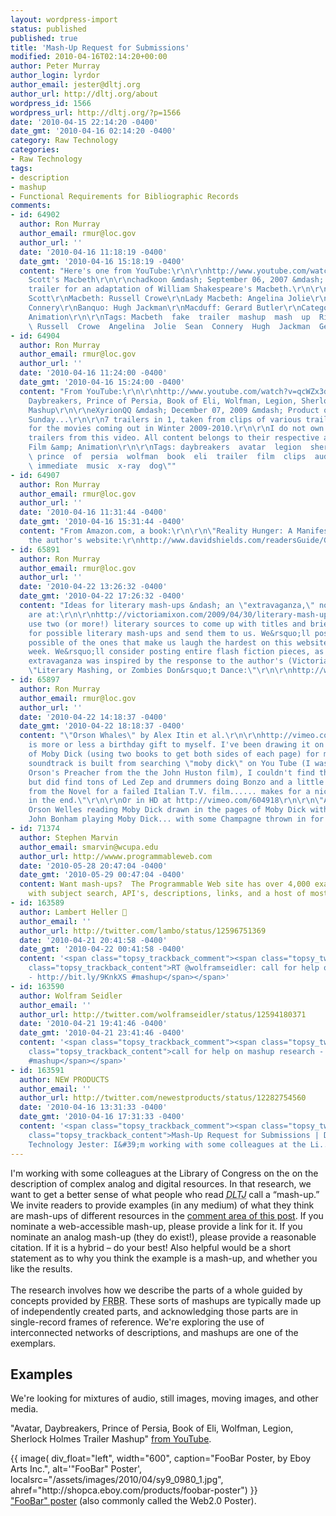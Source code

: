 ```yaml
---
layout: wordpress-import
status: published
published: true
title: 'Mash-Up Request for Submissions'
modified: 2010-04-16T02:14:20+00:00
author: Peter Murray
author_login: lyrdor
author_email: jester@dltj.org
author_url: http://dltj.org/about
wordpress_id: 1566
wordpress_url: http://dltj.org/?p=1566
date: '2010-04-15 22:14:20 -0400'
date_gmt: '2010-04-16 02:14:20 -0400'
category: Raw Technology
categories:
- Raw Technology
tags:
- description
- mashup
- Functional Requirements for Bibliographic Records
comments:
- id: 64902
  author: Ron Murray
  author_email: rmur@loc.gov
  author_url: ''
  date: '2010-04-16 11:18:19 -0400'
  date_gmt: '2010-04-16 15:18:19 -0400'
  content: "Here's one from YouTube:\r\n\r\nhttp://www.youtube.com/watch?v=fGlak-B7Ozw\r\n\r\n\"Ridley
    Scott's Macbeth\r\n\r\nchadkoon &mdash; September 06, 2007 &mdash; This is a fake
    trailer for an adaptation of William Shakespeare's Macbeth.\r\n\r\nDirector: Ridley
    Scott\r\nMacbeth: Russell Crowe\r\nLady Macbeth: Angelina Jolie\r\nDuncan: Sean
    Connery\r\nBanquo: Hugh Jackman\r\nMacduff: Gerard Butler\r\nCategory: Film &amp;
    Animation\r\n\r\nTags: Macbeth  fake  trailer  mashup  mash  up  Ridley  Scott
    \ Russell  Crowe  Angelina  Jolie  Sean  Connery  Hugh  Jackman  Gerard  Butler\""
- id: 64904
  author: Ron Murray
  author_email: rmur@loc.gov
  author_url: ''
  date: '2010-04-16 11:24:00 -0400'
  date_gmt: '2010-04-16 15:24:00 -0400'
  content: "From YouTube:\r\n\r\nhttp://www.youtube.com/watch?v=qcWZx3d_C-E\r\n\r\n\"Avatar,
    Daybreakers, Prince of Persia, Book of Eli, Wolfman, Legion, Sherlock Holmes Trailer
    Mashup\r\n\r\neXyrionQQ &mdash; December 07, 2009 &mdash; Product of a boring
    Sunday...\r\n\r\n7 trailers in 1, taken from clips of various trailers. Promo
    for the movies coming out in Winter 2009-2010.\r\n\r\nI do not own any of the
    trailers from this video. All content belongs to their respective affiliates.\r\n\r\nCategory:
    Film &amp; Animation\r\n\r\nTags: daybreakers  avatar  legion  sherlock  holmes
    \ prince  of  persia  wolfman  book  eli  trailer  film  clips  audiomachine  brand
    \ immediate  music  x-ray  dog\""
- id: 64907
  author: Ron Murray
  author_email: rmur@loc.gov
  author_url: ''
  date: '2010-04-16 11:31:44 -0400'
  date_gmt: '2010-04-16 15:31:44 -0400'
  content: "From Amazon.com, a book:\r\n\r\n\"Reality Hunger: A Manifesto\"\r\n\r\nhttp://www.amazon.com/Reality-Hunger-Manifesto-David-Shields/dp/0307273539/ref=sr_1_1?ie=UTF8&amp;s=books&amp;qid=1271431536&amp;sr=1-1\r\n\r\nFrom
    the author's website:\r\nhttp://www.davidshields.com/readersGuide/GuideRealityHunger.html"
- id: 65891
  author: Ron Murray
  author_email: rmur@loc.gov
  author_url: ''
  date: '2010-04-22 13:26:32 -0400'
  date_gmt: '2010-04-22 17:26:32 -0400'
  content: "Ideas for literary mash-ups &ndash; an \"extravaganza,\" no less &ndash;
    are at:\r\n\r\nhttp://victoriamixon.com/2009/04/30/literary-mash-up-extravaganza-open-invitation/\r\n\r\n\"Please
    use two (or more!) literary sources to come up with titles and brief descriptions
    for possible literary mash-ups and send them to us. We&rsquo;ll post as many as
    possible of the ones that make us laugh the hardest on this website in about a
    week. We&rsquo;ll consider posting entire flash fiction pieces, as well.\"\r\n\r\nThe
    extravaganza was inspired by the response to the author's (Victoria Mixon) post,
    \"Literary Mashing, or Zombies Don&rsquo;t Dance:\"\r\n\r\nhttp://www.alvahsbooks.com/essays/essay-literary-mashing-or-zombies-dont-dance-by-victoria-mixon/"
- id: 65897
  author: Ron Murray
  author_email: rmur@loc.gov
  author_url: ''
  date: '2010-04-22 14:18:37 -0400'
  date_gmt: '2010-04-22 18:18:37 -0400'
  content: "\"Orson Whales\" by Alex Itin et al.\r\n\r\nhttp://vimeo.com/182925 \r\n\r\n\"This
    is more or less a birthday gift to myself. I've been drawing it on every page
    of Moby Dick (using two books to get both sides of each page) for months. The
    soundtrack is built from searching \"moby dick\" on You Tube (I was looking for
    Orson's Preacher from the the John Huston film), I couldn't find the preacher,
    but did find tons of Led Zep and drummers doing Bonzo and a little Orson reading
    from the Novel for a failed Italian T.V. film...... makes for a nice Melville
    in the end.\"\r\n\r\nOr in HD at http://vimeo.com/604918\r\n\r\n\"A mash up of
    Orson Welles reading Moby Dick drawn in the pages of Moby Dick with Led Zep and
    John Bonham playing Moby Dick... with some Champagne thrown in for good measure.\""
- id: 71374
  author: Stephen Marvin
  author_email: smarvin@wcupa.edu
  author_url: http://wwww.programmableweb.com
  date: '2010-05-28 20:47:04 -0400'
  date_gmt: '2010-05-29 00:47:04 -0400'
  content: Want mash-ups?  The Programmable Web site has over 4,000 examples complete
    with subject search, API's, descriptions, links, and a host of most popular information.
- id: 163589
  author: Lambert Heller 
  author_email: ''
  author_url: http://twitter.com/lambo/status/12596751369
  date: '2010-04-21 20:41:58 -0400'
  date_gmt: '2010-04-22 00:41:58 -0400'
  content: '<span class="topsy_trackback_comment"><span class="topsy_twitter_username"><span
    class="topsy_trackback_content">RT @wolframseidler: call for help on mashup research
    - http://bit.ly/9KnkXS #mashup</span></span>'
- id: 163590
  author: Wolfram Seidler
  author_email: ''
  author_url: http://twitter.com/wolframseidler/status/12594180371
  date: '2010-04-21 19:41:46 -0400'
  date_gmt: '2010-04-21 23:41:46 -0400'
  content: '<span class="topsy_trackback_comment"><span class="topsy_twitter_username"><span
    class="topsy_trackback_content">call for help on mashup research - http://bit.ly/9KnkXS
    #mashup</span></span>'
- id: 163591
  author: NEW PRODUCTS
  author_email: ''
  author_url: http://twitter.com/newestproducts/status/12282754560
  date: '2010-04-16 13:31:33 -0400'
  date_gmt: '2010-04-16 17:31:33 -0400'
  content: '<span class="topsy_trackback_comment"><span class="topsy_twitter_username"><span
    class="topsy_trackback_content">Mash-Up Request for Submissions | Disruptive Library
    Technology Jester: I&#39;m working with some colleagues at the Li... http://bit.ly/c1FUO6</span></span>'
---
```

<p>I'm working with some colleagues at the Library of Congress on the on the description of complex analog and digital resources.  In that research, we want to get a better sense of what people who read <acronym title="Disruptive Library Technology Jester"><i>DLTJ</i></acronym> call a &ldquo;mash-up.&rdquo;  We invite readers to provide examples (in any medium) of what they think are mash-ups of different resources in the <a href="/article/mash-up-request-for-submissions/#respond">comment area of this post</a>. If you nominate a web-accessible mash-up, please provide a link for it. If you nominate an analog mash-up (they do exist!), please provide a reasonable citation. If it is a hybrid &ndash; do your best! Also helpful would be a short statement as to why you think the example is a mash-up, and whether you like the results.<br />
<!--more--><br />
The research involves how we describe the parts of a whole guided by concepts provided by <acronym title="Functional Requirements for Bibliographic Records">FRBR</acronym>.  These sorts of mashups are typically made up of independently created parts, and acknowledging those parts are in single-record frames of reference.  We're exploring the use of interconnected networks of descriptions, and mashups are one of the exemplars.</p>
<h2>Examples</h2>
<p>We're looking for mixtures of audio, still images, moving images, and other media.</p>
<div role="button" tabindex="0" title="http://www.youtube-nocookie.com/v/qcWZx3d_C-E&hl=en_US&fs=1&rel=0&border=1" style="background: url("chrome://flashblock/content/flash.png") no-repeat scroll center center transparent; min-width: 32px ! important; min-height: 32px ! important; width: 580px; height: 360px; border: 1px solid rgb(223, 223, 223); cursor: pointer; overflow: hidden; display: inline-block; visibility: visible ! important; -moz-box-sizing: border-box;" bgactive="url(chrome://flashblock/content/flashplay.png) no-repeat center" bginactive="url(chrome://flashblock/content/flash.png) no-repeat center"></div>
<p>"Avatar, Daybreakers, Prince of Persia, Book of Eli, Wolfman, Legion, Sherlock Holmes Trailer Mashup" <a href="http://www.youtube.com/watch?v=qcWZx3d_C-E" title="YouTube<br />
				- Avatar, Daybreakers, Prince of Persia, Book of Eli, Wolfman, Legion, Sherlock Holmes Trailer Mashup">from YouTube</a>.</p>
<p>{{ image(
    div_float="left",
    width="600",
    caption="FooBar Poster, by Eboy Arts Inc.",
    alt='"FooBar" Poster',
    localsrc="/assets/images/2010/04/sy9_0980_1.jpg",
    ahref="http://shopca.eboy.com/products/foobar-poster") }}<br clear="all"/><a href="http://shopca.eboy.com/products/foobar-poster" title="eBoy Shop North America - FooBar Poster">"FooBar" poster</a> (also commonly called the Web2.0 Poster).</p>
